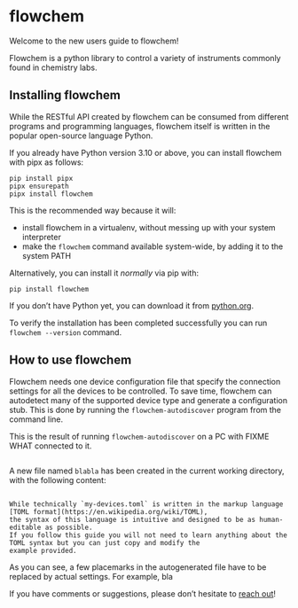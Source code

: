 # flowchem

Welcome to the new users guide to flowchem!

Flowchem is a python library to control a variety of instruments commonly found in chemistry labs.

## Installing flowchem
While the RESTful API created by flowchem can be consumed from different programs and programming languages, flowchem itself is written in the popular open-source language Python.

If you already have Python version 3.10 or above, you can install flowchem with pipx as follows:
```shell
pip install pipx
pipx ensurepath
pipx install flowchem
```
This is the recommended way because it will:
* install flowchem in a virtualenv, without messing up with your system interpreter
* make the `flowchem` command available system-wide, by adding it to the system PATH

Alternatively, you can install it *normally* via pip with:
```shell
pip install flowchem
```

If you don’t have Python yet, you can download it from [python.org](https://www.python.org/downloads/).

To verify the installation has been completed successfully you can run `flowchem --version` command.

## How to use flowchem
Flowchem needs one device configuration file that specify the connection settings for all the devices to be controlled.
To save time, flowchem can autodetect many of the supported device type and generate a configuration stub.
This is done by running the `flowchem-autodiscover` program from the command line.

This is the result of running `flowchem-autodiscover` on a PC with FIXME WHAT connected to it.
```shell
```

A new file named `blabla` has been created in the current working directory, with the following content:
```toml
```

```{note}
While technically `my-devices.toml` is written in the markup language [TOML format](https://en.wikipedia.org/wiki/TOML),
the syntax of this language is intuitive and designed to be as human-editable as possible.
If you follow this guide you will not need to learn anything about the TOML syntax but you can just copy and modify the
example provided.
```


As you can see, a few placemarks in the autogenerated file have to be replaced by actual settings.
For example, bla



If you have comments or suggestions, please don’t hesitate to [reach out](./community.md)!
